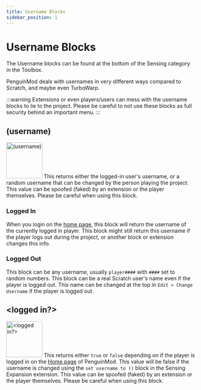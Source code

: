 ```yaml
---
title: Username Blocks
sidebar_position: 1
---
```


# Username Blocks
The Username blocks can be found at the bottom of the Sensing category in the Toolbox.

PenguinMod deals with usernames in very different ways compared to Scratch, and maybe even TurboWarp.

:::warning
Extensions or even players/users can mess with the username blocks to lie to the project.
Please be careful to not use these blocks as full security behind an important menu.
:::

## (username)
<img src="/img/docimages/username.png" alt="(username)" width="96"></img>
This returns either the logged-in user's username, or a random username that can be changed by the person playing the project.
This value can be spoofed (faked) by an extension or the player themselves. Please be careful when using this block.

### Logged In
When you login on the [home page](https://penguinmod.com), this block will return the username of the currently logged in player.
This block might still return this username if the player logs out during the project, or another block or extension changes this info.

### Logged Out
This block can be any username, usually `player####` with `####` set to random numbers.
This block can be a real Scratch user's name even if the player is logged out.
This name can be changed at the top in `Edit > Change Username` if the player is logged out.

## &lt;logged in?&gt;
<img src="/img/docimages/loggedin.png" alt="&lt;logged in?&gt;" width="96"></img>
This returns either `true` or `false` depending on if the player is logged in on the [Home page](https://penguinmod.com) of PenguinMod.
This value will be false if the username is changed using the `set username to ()` block in the Sensing Expansion extension.
This value can be spoofed (faked) by an extension or the player themselves. Please be careful when using this block.